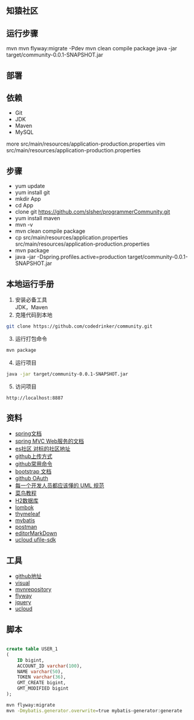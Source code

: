 ## 知猿社区

## 运行步骤
mvn
mvn flyway:migrate -Pdev
mvn clean compile package
java -jar target/community-0.0.1-SNAPSHOT.jar

## 部署
## 依赖
- Git
- JDK
- Maven
- MySQL

more src/main/resources/application-production.properties
vim src/main/resources/application-production.properties
## 步骤
- yum update
- yum install git
- mkdir App
- cd App
- clone git https://github.com/slsher/programmerCommunity.git
- yum install maven
- mvn -v
- mvn clean  compile package
- cp src/main/resources/application.properties src/main/resources/application-production.properties
- mvn package
- java -jar -Dspring.profiles.active=production target/community-0.0.1-SNAPSHOT.jar

## 本地运行手册
1. 安装必备工具  
JDK，Maven
2. 克隆代码到本地
```sh
git clone https://github.com/codedrinker/community.git
````
3. 运行打包命令
```sh
mvn package
```
4. 运行项目  
```sh
java -jar target/community-0.0.1-SNAPSHOT.jar
```
5. 访问项目
```
http://localhost:8887
```

## 资料
* [spring文档](https://spring.io/guides)
* [spring MVC Web服务的文档](https://spring.io/guides/gs/serving-web-content/) 
* [es社区 对标的社区地址](https://elasticsearch.cn/) 
* [github上传方式](https://blog.csdn.net/m0_37725003/article/details/80904824) 
* [github常用命令](https://www.cnblogs.com/xiaowu0371/p/11804219.html) 
* [bootstrap 文档](https://v3.bootcss.com/getting-started/) 
* [github OAuth](https://docs.github.com/en/free-pro-team@latest/developers/apps/authorizing-oauth-apps) 
* [每一个开发人员都应该懂的 UML 规范](https://blog.csdn.net/coderising/article/details/89944201)
* [菜鸟教程](https://www.runoob.com/)
* [H2数据库](http://www.h2database.com/html/main.html)
* [lombok](https://projectlombok.org/setup/maven)
* [thymeleaf](https://www.thymeleaf.org/)
* [mybatis](http://mybatis.org/generator/index.html)
* [postman](http://www.getpostman.com/)
* [editorMarkDown](http://editor.md.ipandao.com/)
* [ucloud ufile-sdk](https://github.com/ucloud/ufile-sdk-java)
## 工具
* [github地址](https://github.com/) 
* [visual](https://www.visual-paradigm.com/cn/)
* [mvnrepository](https://mvnrepository.com/search?q=h2)
* [flyway](https://flywaydb.org/documentation/getstarted/firststeps/maven)
* [jquery](https://jquery.cuishifeng.cn/jQuery.getJSON.html)
* [ucloud](https://console.ucloud.cn/ufile/ufile/detail?id=zhiyuan)

## 脚本
``` sql 

create table USER_1
(
	ID bigint,
	ACCOUNT_ID varchar(100),
	NAME varchar(50),
	TOKEN varchar(36),
	GMT_CREATE bigint,
	GMT_MODIFIED bigint
);

```

```bash
mvn flyway:migrate
mvn -Dmybatis.generator.overwrite=true mybatis-generator:generate
```